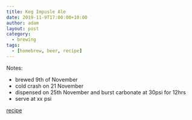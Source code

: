 ```yaml
---
title: Keg Impusle Ale
date: 2019-11-9T17:00:00+10:00
author: adam
layout: post
category:
  - brewing
tags:
  - [homebrew, beer, recipe]
---
```


Notes:
* brewed 9th of November
* cold crash on 21 November
* dispensed on 25th November and burst carbonate at 30psi for 12hrs
* serve at xx psi

[recipe](https://share.brewfather.app/W5LUoWb1TXoSdS)